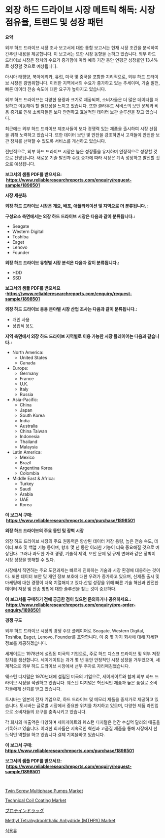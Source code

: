 <p><h1>외장 하드 드라이브 시장 메트릭 해독: 시장 점유율, 트렌드 및 성장 패턴</h1></p><p><strong>요약</strong></p>
<p><p>외부 하드 드라이브 시장 조사 보고서에 대한 통합 보고서는 현재 시장 조건을 분석하여 간추린 내용을 제공합니다. 이 보고서는 또한 시장 동향을 논하고 있습니다. 외부 하드 드라이브 시장은 장치의 수요가 증가함에 따라 예측 기간 동안 연평균 성장률인 13.4%로 성장할 것으로 예상됩니다.</p><p>아시아 태평양, 북아메리카, 유럽, 미국 및 중국을 포함한 지리적으로, 외부 하드 드라이브 시장은 광범위합니다. 이러한 지역에서의 수요가 증가하고 있는 추세이며, 기술 발전, 빠른 데이터 전송 속도에 대한 요구가 높아지고 있습니다.</p><p>외부 하드 드라이브는 다양한 용량과 크기로 제공되며, 소비자들은 더 많은 데이터를 저장하고 이동해야 할 필요성을 느끼고 있습니다. 또한 클라우드 서비스의 보안 문제와 비용 증가로 인해 소비자들은 보다 안전하고 효율적인 데이터 보관 솔루션을 찾고 있습니다.</p><p>최근에는 외부 하드 드라이브 제조사들이 보다 경쟁력 있는 제품을 출시하여 시장 선점을 위해 노력하고 있습니다. 또한 데이터 보안 및 안전을 강조하면서 고객들이 안전한 보관 장치를 선택할 수 있도록 서비스를 개선하고 있습니다.</p><p>전반적으로, 외부 하드 드라이브 시장은 높은 성장률을 유지하며 안정적으로 성장할 것으로 전망됩니다. 새로운 기술 발전과 수요 증가에 따라 시장은 계속 성장하고 발전할 것으로 예상됩니다.</p></p>
<p><strong>보고서의 샘플 PDF를 받으세요: &nbsp;<a href="https://www.reliableresearchreports.com/enquiry/request-sample/1898501">https://www.reliableresearchreports.com/enquiry/request-sample/1898501</a></strong></p>
<p><strong>시장 세분화:</strong></p>
<p><strong> 외장 하드 드라이브 시장은 개요, 배포, 애플리케이션 및 지역으로 더 분류됩니다. :</strong></p>
<p><strong>구성요소 측면에서는 외장 하드 드라이브 시장은 다음과 같이 분류됩니다.:</strong></p>
<p><ul><li>Seagate</li><li>Western Digital</li><li>Toshiba</li><li>Eaget</li><li>Lenovo</li><li>Founder</li></ul></p>
<p><strong> 외장 하드 드라이브 유형별 시장 분석은 다음과 같이 분류됩니다.:</strong></p>
<p><ul><li>HDD</li><li>SSD</li></ul></p>
<p><strong>보고서의 샘플 PDF를 받으세요 :<a href="https://www.reliableresearchreports.com/enquiry/request-sample/1898501">https://www.reliableresearchreports.com/enquiry/request-sample/1898501</a></strong></p>
<p><strong> 외장 하드 드라이브 응용 분야별 시장 산업 조사는 다음과 같이 분류됩니다.:</strong></p>
<p><ul><li>개인 사용</li><li>상업적 용도</li></ul></p>
<p><strong>지역 측면에서 외장 하드 드라이브 지역별로 이용 가능한 시장 플레이어는 다음과 같습니다.:</strong></p>
<p><ul>
    <li>
        North America:
        <ul>
            <li>United States</li>
            <li>Canada</li>
        </ul>
    </li>
    <li>
        Europe:
        <ul>
            <li>Germany</li>
            <li>France</li>
            <li>U.K.</li>
            <li>Italy</li>
            <li>Russia</li>
        </ul>
    </li>
    <li>
        Asia-Pacific:
        <ul>
            <li>China</li>
            <li>Japan</li>
            <li>South Korea</li>
            <li>India</li>
            <li>Australia</li>
            <li>China Taiwan</li>
            <li>Indonesia</li>
            <li>Thailand</li>
            <li>Malaysia</li>
        </ul>
    </li>
    <li>
        Latin America:
        <ul>
            <li>Mexico</li>
            <li>Brazil</li>
            <li>Argentina Korea</li>
            <li>Colombia</li>
        </ul>
    </li>
    <li>
        Middle East & Africa:
        <ul>
            <li>Turkey</li>
            <li>Saudi</li>
            <li>Arabia</li>
            <li>UAE</li>
            <li>Korea</li>
        </ul>
    </li>
    </ul></p>
<p><strong>이 보고서 구매: &nbsp;<a href="https://www.reliableresearchreports.com/purchase/1898501">https://www.reliableresearchreports.com/purchase/1898501</a></strong></p>
<p><strong>외장 하드 드라이브의 주요 동인 및 장벽 시장</strong></p>
<p><p>외장 하드 드라이브 시장의 주요 원동력은 향상된 데이터 저장 용량, 높은 전송 속도, 데이터 보호 및 백업 기능 등이며, 향후 몇 년 동안 이러한 기능이 더욱 중요해질 것으로 예상된다. 그러나 과도한 가격 경쟁, 기술적 제약, 보안 문제 및 규제 변화와 같은 장벽이 시장 성장을 방해할 수 있다.</p><p>시장에서 직면하는 주요 도전과제는 빠르게 진화하는 기술과 시장 환경에 대응하는 것이다. 또한 데이터 보안 및 개인 정보 보호에 대한 우려가 증가하고 있으며, 신제품 출시 및 마케팅에 대한 경쟁이 더욱 치열해지고 있다.산업 성장을 위해 빠른 기술 혁신과 안전한 데이터 저장 및 전송 방법에 대한 솔루션을 찾는 것이 중요하다.</p></p>
<p><strong>이 보고서를 구매하기 전에 궁금한 점이 있으면 문의하거나 공유하세요.: &nbsp;<a href="https://www.reliableresearchreports.com/enquiry/pre-order-enquiry/1898501">https://www.reliableresearchreports.com/enquiry/pre-order-enquiry/1898501</a></strong></p>
<p><strong>경쟁 구도</strong></p>
<p><p>외부 하드 드라이브 시장의 경쟁 주요 플레이어로 Seagate, Western Digital, Toshiba, Eaget, Lenovo, Founder를 포함합니다. 이 중 몇 가지 회사에 대해 자세한 정보를 제공하겠습니다.</p><p>세게이트는 1978년에 설립된 미국의 기업으로, 주로 하드 디스크 드라이브 및 외부 저장 장치를 생산합니다. 세이게이트는 과거 몇 년 동안 안정적인 시장 성장을 거두었으며, 세계적으로 외부 하드 드라이브 시장에서 선두 주자로 자리매김했습니다.</p><p>웨스턴 디지털은 1970년대에 설립된 미국의 기업으로, 세이게이트와 함께 외부 하드 드라이브 시장을 석권하고 있습니다. 웨스턴 디지털은 혁신적인 제품과 높은 품질로 소비자들에게 신뢰를 받고 있습니다.</p><p>토시바는 일본의 전자 기업으로, 하드 드라이브 및 메모리 제품을 중저가로 제공하고 있습니다. 토시바는 글로벌 시장에서 중요한 위치를 차지하고 있으며, 다양한 제품 라인업으로 소비자들의 요구를 충족시키고 있습니다.</p><p>각 회사의 매출액은 다양하며 세이게이트와 웨스턴 디지털은 연간 수십억 달러의 매출을 기록하고 있습니다. 이러한 회사들은 지속적인 혁신과 고품질 제품을 통해 시장에서 선도적인 역할을 하고 있습니다.결제 기록을하고 있습니다.</p></p>
<p><strong>이 보고서 구매: &nbsp; <a href="https://www.reliableresearchreports.com/purchase/1898501">https://www.reliableresearchreports.com/purchase/1898501</a></strong></p>
<p><strong>보고서의 샘플 PDF를 받으세요: &nbsp;<a href="https://www.reliableresearchreports.com/enquiry/request-sample/1898501">https://www.reliableresearchreports.com/enquiry/request-sample/1898501</a></strong><strong></strong></p>
<p>&nbsp;</p>
<p><p><a href="https://issuu.com/reportprime-2/docs/twin-screw-multiphase-pumps-market-size-2030.pptx">Twin Screw Multiphase Pumps Market</a></p><p><a href="https://github.com/WillieWoodard/Market-Research-Report-List-3/blob/main/technical-coil-coating-market.md">Technical Coil Coating Market</a></p><p><a href="https://github.com/oafhukehf4709715/Market-Research-Report-List-1/blob/main/4716194194534.md">プロテインドラッグ</a></p><p><a href="https://github.com/marloy8/Market-Research-Report-List-3/blob/main/methyl-tetrahydrophthalic-anhydride-mthpa-market.md">Methyl Tetrahydrophthalic Anhydride (MTHPA) Market</a></p><p><a href="https://github.com/plelbej847484502/Market-Research-Report-List-1/blob/main/1998383194256.md">식용유</a></p></p>